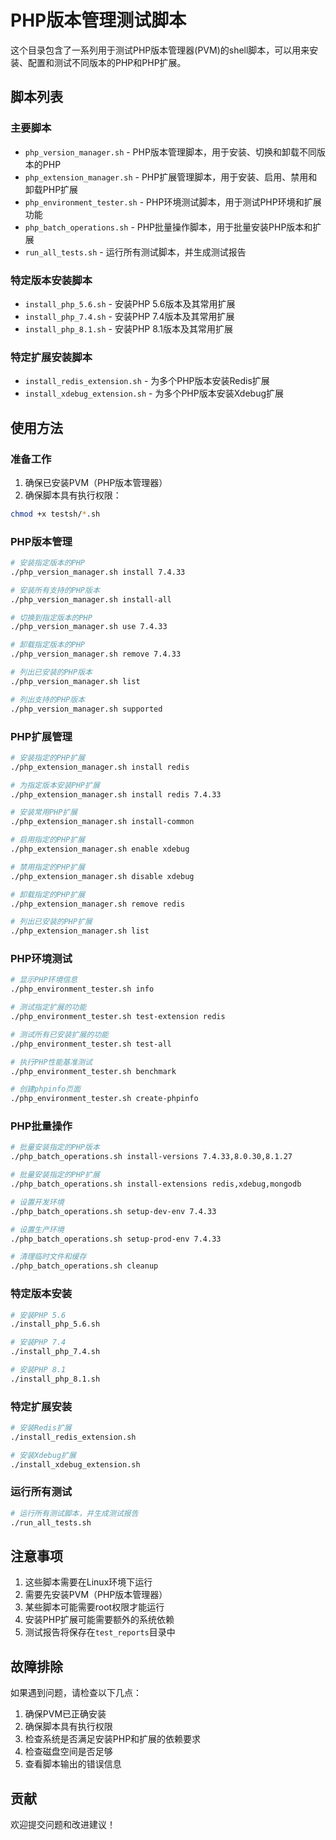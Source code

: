 # PHP版本管理测试脚本

这个目录包含了一系列用于测试PHP版本管理器(PVM)的shell脚本，可以用来安装、配置和测试不同版本的PHP和PHP扩展。

## 脚本列表

### 主要脚本

- `php_version_manager.sh` - PHP版本管理脚本，用于安装、切换和卸载不同版本的PHP
- `php_extension_manager.sh` - PHP扩展管理脚本，用于安装、启用、禁用和卸载PHP扩展
- `php_environment_tester.sh` - PHP环境测试脚本，用于测试PHP环境和扩展功能
- `php_batch_operations.sh` - PHP批量操作脚本，用于批量安装PHP版本和扩展
- `run_all_tests.sh` - 运行所有测试脚本，并生成测试报告

### 特定版本安装脚本

- `install_php_5.6.sh` - 安装PHP 5.6版本及其常用扩展
- `install_php_7.4.sh` - 安装PHP 7.4版本及其常用扩展
- `install_php_8.1.sh` - 安装PHP 8.1版本及其常用扩展

### 特定扩展安装脚本

- `install_redis_extension.sh` - 为多个PHP版本安装Redis扩展
- `install_xdebug_extension.sh` - 为多个PHP版本安装Xdebug扩展

## 使用方法

### 准备工作

1. 确保已安装PVM（PHP版本管理器）
2. 确保脚本具有执行权限：

```bash
chmod +x testsh/*.sh
```

### PHP版本管理

```bash
# 安装指定版本的PHP
./php_version_manager.sh install 7.4.33

# 安装所有支持的PHP版本
./php_version_manager.sh install-all

# 切换到指定版本的PHP
./php_version_manager.sh use 7.4.33

# 卸载指定版本的PHP
./php_version_manager.sh remove 7.4.33

# 列出已安装的PHP版本
./php_version_manager.sh list

# 列出支持的PHP版本
./php_version_manager.sh supported
```

### PHP扩展管理

```bash
# 安装指定的PHP扩展
./php_extension_manager.sh install redis

# 为指定版本安装PHP扩展
./php_extension_manager.sh install redis 7.4.33

# 安装常用PHP扩展
./php_extension_manager.sh install-common

# 启用指定的PHP扩展
./php_extension_manager.sh enable xdebug

# 禁用指定的PHP扩展
./php_extension_manager.sh disable xdebug

# 卸载指定的PHP扩展
./php_extension_manager.sh remove redis

# 列出已安装的PHP扩展
./php_extension_manager.sh list
```

### PHP环境测试

```bash
# 显示PHP环境信息
./php_environment_tester.sh info

# 测试指定扩展的功能
./php_environment_tester.sh test-extension redis

# 测试所有已安装扩展的功能
./php_environment_tester.sh test-all

# 执行PHP性能基准测试
./php_environment_tester.sh benchmark

# 创建phpinfo页面
./php_environment_tester.sh create-phpinfo
```

### PHP批量操作

```bash
# 批量安装指定的PHP版本
./php_batch_operations.sh install-versions 7.4.33,8.0.30,8.1.27

# 批量安装指定的PHP扩展
./php_batch_operations.sh install-extensions redis,xdebug,mongodb

# 设置开发环境
./php_batch_operations.sh setup-dev-env 7.4.33

# 设置生产环境
./php_batch_operations.sh setup-prod-env 7.4.33

# 清理临时文件和缓存
./php_batch_operations.sh cleanup
```

### 特定版本安装

```bash
# 安装PHP 5.6
./install_php_5.6.sh

# 安装PHP 7.4
./install_php_7.4.sh

# 安装PHP 8.1
./install_php_8.1.sh
```

### 特定扩展安装

```bash
# 安装Redis扩展
./install_redis_extension.sh

# 安装Xdebug扩展
./install_xdebug_extension.sh
```

### 运行所有测试

```bash
# 运行所有测试脚本，并生成测试报告
./run_all_tests.sh
```

## 注意事项

1. 这些脚本需要在Linux环境下运行
2. 需要先安装PVM（PHP版本管理器）
3. 某些脚本可能需要root权限才能运行
4. 安装PHP扩展可能需要额外的系统依赖
5. 测试报告将保存在`test_reports`目录中

## 故障排除

如果遇到问题，请检查以下几点：

1. 确保PVM已正确安装
2. 确保脚本具有执行权限
3. 检查系统是否满足安装PHP和扩展的依赖要求
4. 检查磁盘空间是否足够
5. 查看脚本输出的错误信息

## 贡献

欢迎提交问题和改进建议！
